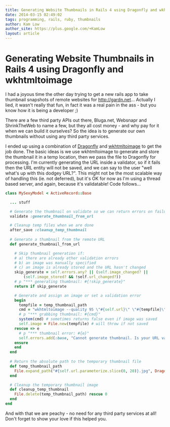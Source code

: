 ```yaml
---
title: Generating Website Thumbnails in Rails 4 using Dragonfly and wkhtmltoimage
date: 2014-03-15 02:49:02
tags: programming, rails, ruby, thumbnails
author: Kam Low
author_site: https://plus.google.com/+KamLow
layout: article
---
```

# Generating Website Thumbnails in Rails 4 using Dragonfly and wkhtmltoimage

I had a joyous time the other day trying to get a new rails app to take thumbnail snapshots of remote websites for http://gardn.net... Actually I lied, it wasn't really that fun, in fact it was a real pain in the ass - but you know how it is being a developer ;)

There are a few third party APIs out there, Bluga.net, Websnapr and ShrinkTheWeb to name a few, but they all cost money - and why pay for it when we can build it ourselves? So the idea is to generate our own thumbnails without using any third party services.

I ended up using a combination of <a href="https://github.com/markevans/dragonfly" target="_blank">Dragonfly</a> and <a href="http://wkhtmltopdf.org" target="_blank">wkhtmltoimage</a> to get the job done. The basic ideas is we use wkhtmltoimage to generate and store the thumbnail it in a temp location, then we pass the file to Dragonfly for processing. I'm currently generating the URL inside a validator, so if it fails then the URL entity will not be saved, and we can say to the user "well what's up with this dodgey URL?". This might not be the most scalable way of handling this (ie. not deferred), but it's OK for now as I'm using a thread based server, and again, because it's validatable! Code follows...

~~~ ruby
class MySexyModel < ActiveRecord::Base

  ... stuff

  # Generate the thumbnail on validate so we can return errors on failure
  validate :generate_thumbnail_from_url

  # Cleanup temp files when we are done
  after_save :cleanup_temp_thumbnail
  
  # Generate a thumbnail from the remote URL
  def generate_thumbnail_from_url

    # Skip thumbnail generation if:
    # a) there are already other validation errors
    # b) an image was manually specified
    # c) an image is already stored and the URL hasn't changed
    skip_generate = self.errors.any? || (self.image_changed? ||
        (self.image_stored? && !self.url_changed?))
    # p "*** generating thumbnail: #{!skip_generate}"
    return if skip_generate

    # Generate and assign an image or set a validation error
    begin
      tempfile = temp_thumbnail_path
      cmd = "wkhtmltoimage --quality 95 \"#{self.url}\" \"#{tempfile}\""
      # p "*** grabbing thumbnail: #{cmd}"
      system(cmd) # sometimes returns false even if image was saved
      self.image = File.new(tempfile) # will throw if not saved
    rescue => e
      # p "*** thumbnail error: #{e}"
      self.errors.add(:base, "Cannot generate thumbnail. Is your URL valid?")
    ensure
    end
  end
  
  # Return the absolute path to the temporary thumbnail file
  def temp_thumbnail_path
    File.expand_path("#{self.url.parameterize.slice(0, 20)}.jpg", Dragonfly.app.datastore.root_path)
  end

  # Cleanup the temporary thumbnail image
  def cleanup_temp_thumbnail
    File.delete(temp_thumbnail_path) rescue 0
  end
end
~~~ 

And with that we are peachy - no need for any third party services at all! Don't forget to show your love if this helped you.
